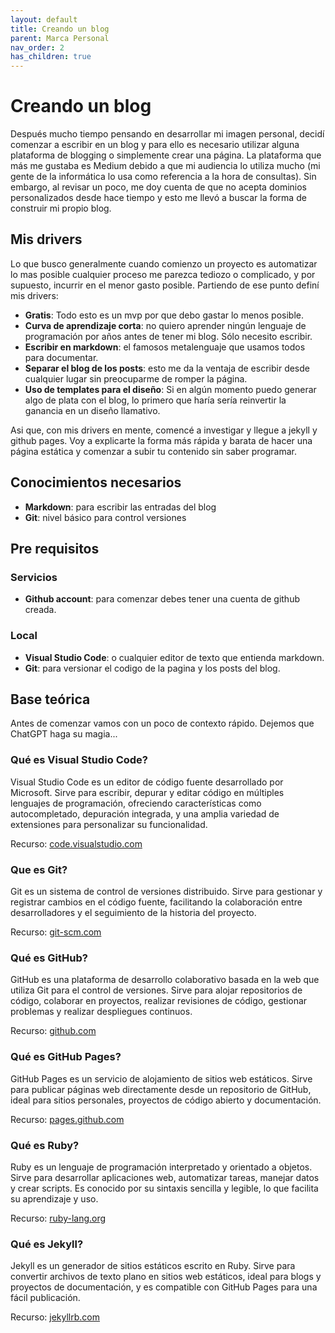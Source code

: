 ```yaml
---
layout: default
title: Creando un blog
parent: Marca Personal
nav_order: 2
has_children: true
---
```


# Creando un blog

Después mucho tiempo pensando en desarrollar mi imagen personal, decidí comenzar a escribir en un blog y para ello es necesario utilizar alguna plataforma de blogging o simplemente crear una página. 
La plataforma que más me gustaba es Medium debido a que mi audiencia lo utiliza mucho (mi gente de la informática lo usa como referencia a la hora de consultas). Sin embargo, al revisar un poco, me doy cuenta de que no acepta dominios personalizados desde hace tiempo y esto me llevó a buscar la forma de construir mi propio blog.

## Mis drivers

Lo que busco generalmente cuando comienzo un proyecto es automatizar lo mas posible cualquier proceso me parezca tediozo o complicado, y por supuesto, incurrir en el menor gasto posible. Partiendo de ese punto definí mis drivers:
- **Gratis**: Todo esto es un mvp por que debo gastar lo menos posible.
- **Curva de aprendizaje corta**: no quiero aprender ningún lenguaje de programación por años antes de tener mi blog. Sólo necesito escribir.
- **Escribir en markdown**: el famosos metalenguaje que usamos todos para documentar.
- **Separar el blog de los posts**: esto me da la ventaja de escribir desde cualquier lugar sin preocuparme de romper la página.
- **Uso de templates para el diseño**: Si en algún momento puedo generar algo de plata con el blog, lo primero que haría sería reinvertir la ganancia en un diseño llamativo.

Asi que, con mis drivers en mente, comencé a investigar y llegue a jekyll y github pages. Voy a explicarte la forma más rápida y barata de hacer una página estática y comenzar a subir tu contenido sin saber programar.

## Conocimientos necesarios

- **Markdown**: para escribir las entradas del blog
- **Git**: nivel básico para control versiones

## Pre requisitos

### Servicios
- **Github account**: para comenzar debes tener una cuenta de github creada.

### Local
- **Visual Studio Code**: o cualquier editor de texto que entienda markdown.
- **Git**: para versionar el codigo de la pagina y los posts del blog.

## Base teórica
Antes de comenzar vamos con un poco de contexto rápido. Dejemos que ChatGPT haga su magia...

### Qué es Visual Studio Code?
Visual Studio Code es un editor de código fuente desarrollado por Microsoft. Sirve para escribir, depurar y editar código en múltiples lenguajes de programación, ofreciendo características como autocompletado, depuración integrada, y una amplia variedad de extensiones para personalizar su funcionalidad.

Recurso: [code.visualstudio.com](https://code.visualstudio.com/)

### Que es Git?
Git es un sistema de control de versiones distribuido. Sirve para gestionar y registrar cambios en el código fuente, facilitando la colaboración entre desarrolladores y el seguimiento de la historia del proyecto.

Recurso: [git-scm.com](https://git-scm.com/)

### Qué es GitHub?
GitHub es una plataforma de desarrollo colaborativo basada en la web que utiliza Git para el control de versiones. Sirve para alojar repositorios de código, colaborar en proyectos, realizar revisiones de código, gestionar problemas y realizar despliegues continuos.

Recurso: [github.com](https://github.com/)

### Qué es GitHub Pages?
GitHub Pages es un servicio de alojamiento de sitios web estáticos. Sirve para publicar páginas web directamente desde un repositorio de GitHub, ideal para sitios personales, proyectos de código abierto y documentación.

Recurso: [pages.github.com](https://pages.github.com/)

### Qué es Ruby?
Ruby es un lenguaje de programación interpretado y orientado a objetos. Sirve para desarrollar aplicaciones web, automatizar tareas, manejar datos y crear scripts. Es conocido por su sintaxis sencilla y legible, lo que facilita su aprendizaje y uso.

Recurso: [ruby-lang.org](https://www.ruby-lang.org/)

### Qué es Jekyll?
Jekyll es un generador de sitios estáticos escrito en Ruby. Sirve para convertir archivos de texto plano en sitios web estáticos, ideal para blogs y proyectos de documentación, y es compatible con GitHub Pages para una fácil publicación.

Recurso: [jekyllrb.com](https://jekyllrb.com/)